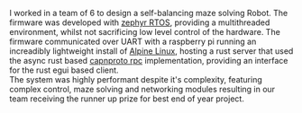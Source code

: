 I worked in a team of 6 to design a self-balancing maze solving Robot. The firmware was developed with [zephyr RTOS](https://zephyrproject.org/), providing a multithreaded environment, whilst not sacrificing low level control of the hardware. The firmware communicated over UART with a raspberry pi running an increadibly lightweight install of [Alpine Linux](https://alpinelinux.org/), hosting a rust server that used the async rust based [capnproto rpc](https://capnproto.org/rpc.html) implementation, providing an interface for the rust egui based client.  
The system was highly performant despite it's complexity, featuring complex control, maze solving and networking modules resulting in our team receiving the runner up prize for best end of year project.

